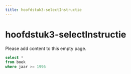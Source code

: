 ```yaml
---
title: hoofdstuk3-selectInstructie
---
```


# hoofdstuk3-selectInstructie

Please add content to this empty page.

```sql
select *
from boek
where jaar >= 1996
```